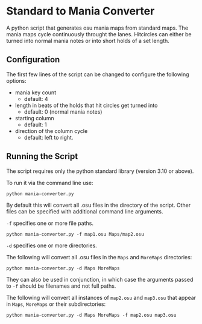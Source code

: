 # Standard to Mania Converter

A python script that generates osu mania maps from standard maps. The mania maps cycle continuously throught the lanes. Hitcircles can either be turned into normal mania notes or into short holds of a set length.

## Configuration
The first few lines of the script can be changed to configure the following options:
- mania key count 
  - default: 4
- length in beats of the holds that hit circles get turned into
  - default: 0 (normal mania notes)
- starting column
  - default: 1
- direction of the column cycle
  - default: left to right.

## Running the Script
The script requires only the python standard library (version 3.10 or above).

To run it via the command line use:
```shell
python mania-converter.py
```
By default this will convert all .osu files in the directory of the script. Other files can be specified with additional command line arguments.

`-f` specifies one or more file paths.
```shell
python mania-converter.py -f map1.osu Maps/map2.osu
```

`-d` specifies one or more directories.

The following will convert all .osu files in the `Maps` and `MoreMaps` directories:
```shell
python mania-converter.py -d Maps MoreMaps
```

They can also be used in conjunction, in which case the arguments passed to `-f` should be filenames and not full paths.

The following will convert all instances of `map2.osu` and `map3.osu` that appear in `Maps`, `MoreMaps` or their subdirectories:
```shell
python mania-converter.py -d Maps MoreMaps -f map2.osu map3.osu
```













